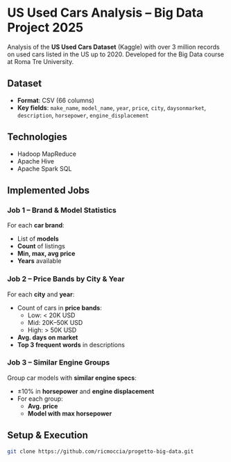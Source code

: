 # US Used Cars Analysis – Big Data Project 2025

Analysis of the **US Used Cars Dataset** (Kaggle) with over 3 million records on used cars listed in the US up to 2020. Developed for the Big Data course at Roma Tre University.

##  Dataset

- **Format**: CSV (66 columns)
- **Key fields**: `make_name`, `model_name`, `year`, `price`, `city`, `daysonmarket`, `description`, `horsepower`, `engine_displacement`

##  Technologies

- Hadoop MapReduce
- Apache Hive
- Apache Spark SQL

##  Implemented Jobs

### Job 1 – Brand & Model Statistics

For each **car brand**:
- List of **models**
- **Count** of listings
- **Min, max, avg price**
- **Years** available

### Job 2 – Price Bands by City & Year

For each **city** and **year**:
- Count of cars in **price bands**:
  - Low: < 20K USD  
  - Mid: 20K–50K USD  
  - High: > 50K USD  
- **Avg. days on market**
- **Top 3 frequent words** in descriptions

### Job 3 – Similar Engine Groups

Group car models with **similar engine specs**:
- ±10% in **horsepower** and **engine displacement**
- For each group:
  - **Avg. price**
  - **Model with max horsepower**

##  Setup & Execution

```bash
git clone https://github.com/ricmoccia/progetto-big-data.git
